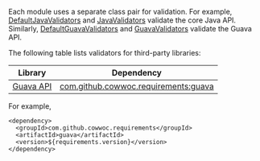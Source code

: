 Each module uses a separate class pair for validation. For example, 
[DefaultJavaValidators](https://cowwoc.github.io/requirements.java/10.12/com.github.cowwoc.requirements.java/com/github/cowwoc/requirements10/java/DefaultJavaValidators.html)
and
[JavaValidators](https://cowwoc.github.io/requirements.java/10.12/com.github.cowwoc.requirements.java/com/github/cowwoc/requirements10/java/JavaValidators.html)
validate the core Java API. Similarly,
[DefaultGuavaValidators](https://cowwoc.github.io/requirements.java/10.12/com.github.cowwoc.requirements.java/com/github/cowwoc/requirements10/guava/DefaultGuavaValidators.html)
and
[GuavaValidators](https://cowwoc.github.io/requirements.java/10.12/com.github.cowwoc.requirements.java/com/github/cowwoc/requirements10/guava/GuavaValidators.html)
validate the Guava API.

The following table lists validators for third-party libraries: 

| Library                                                       | Dependency |
|---------------------------------------------------------------|------------|
| [Guava API](https://guava.dev/releases/28.0-jre/api/docs/)    | [com.github.cowwoc.requirements:guava](https://search.maven.org/search?q=g:com.github.cowwoc.requirements%20AND%20a:guava) |

For example,

```
<dependency>
  <groupId>com.github.cowwoc.requirements</groupId>
  <artifactId>guava</artifactId>
  <version>${requirements.version}</version>
</dependency>
```